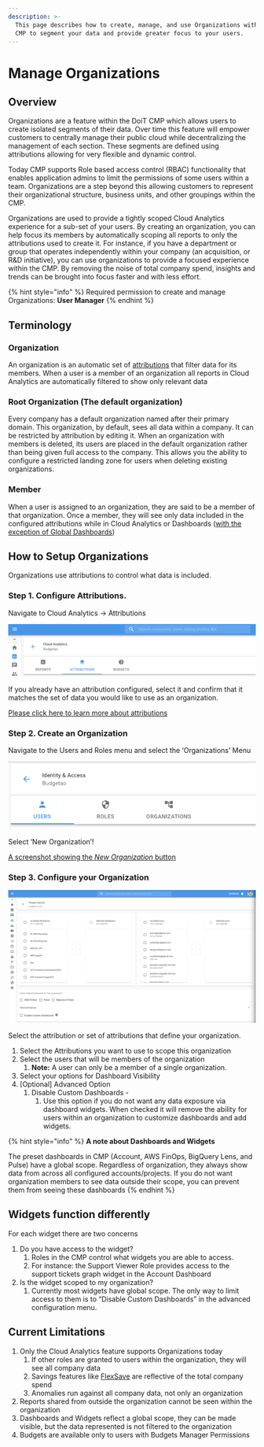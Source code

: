 ```yaml
---
description: >-
  This page describes how to create, manage, and use Organizations within the
  CMP to segment your data and provide greater focus to your users.
---
```


# Manage Organizations

## Overview‌ <a href="overview" id="overview"></a>

Organizations are a feature within the DoiT CMP which allows users to create isolated segments of their data. Over time this feature will empower customers to centrally manage their public cloud while decentralizing the management of each section. These segments are defined using attributions allowing for very flexible and dynamic control.‌

Today CMP supports Role based access control (RBAC) functionality that enables application admins to limit the permissions of some users within a team. Organizations are a step beyond this allowing customers to represent their organizational structure, business units, and other groupings within the CMP.‌

Organizations are used to provide a tightly scoped Cloud Analytics experience for a sub-set of your users. By creating an organization, you can help focus its members by automatically scoping all reports to only the attributions used to create it. For instance, if you have a department or group that operates independently within your company (an acquisition, or R\&D initiative), you can use organizations to provide a focused experience within the CMP. By removing the noise of total company spend, insights and trends can be brought into focus faster and with less effort.‌

{% hint style="info" %}
Required permission to create and manage Organizations: **User Manager**
{% endhint %}

## Terminology <a href="how-to-setup-organizations" id="how-to-setup-organizations"></a>

### Organization

An organization is an automatic set of [attributions](../cloud-analytics/attributing-cloud-spend.md) that filter data for its members. When a user is a member of an organization all reports in Cloud Analytics are automatically filtered to show only relevant data

### Root Organization (The default organization)

Every company has a default organization named after their primary domain. This organization, by default, sees all data within a company. It can be restricted by attribution by editing it. When an organization with members is deleted, its users are placed in the default organization rather than being given full access to the company. This allows you the ability to configure a restricted landing zone for users when deleting existing organizations.

### Member

When a user is assigned to an organization, they are said to be a member of that organization. Once a member, they will see only data included in the configured attributions while in Cloud Analytics or Dashboards ([with the exception of Global Dashboards](manage-organizations.md))

## How to Setup Organizations <a href="how-to-setup-organizations" id="how-to-setup-organizations"></a>

‌Organizations use attributions to control what data is included.‌

### Step 1. Configure Attributions.‌ <a href="step-1-configure-attributions" id="step-1-configure-attributions"></a>

Navigate to Cloud Analytics → Attributions

![A screenshot showing the Attributions tab](../.gitbook/assets/cloud-analytics-attributions.png)

If you already have an attribution configured, select it and confirm that it matches the set of data you would like to use as an organization.‌

​[Please click here to learn more about attributions](../cloud-analytics/attributing-cloud-spend.md#creating-an-attribution.png)‌

### Step 2. Create an Organization‌ <a href="step-2-create-an-organization" id="step-2-create-an-organization"></a>

Navigate to the Users and Roles menu and select the ‘Organizations’ Menu

![A screenshot showing the Organizations menu](../.gitbook/assets/organizations-menu.png)

Select ‘New Organization’!

[A screenshot showing the _New Organization_ button](https://github.com/doitintl/gitbook-cmp/blob/main/docs/.gitbook/assets/new-organization.png)‌

### Step 3. Configure your Organization <a href="step-3-configure-your-organization" id="step-3-configure-your-organization"></a>

![A screenshot showing the organization configuration screen](<../.gitbook/assets/organization-configuration-screen (1).png>)

Select the attribution or set of attributions that define your organization.

1. Select the Attributions you want to use to scope this organization
2. Select the users that will be members of the organization
   1. **Note:** A user can only be a member of a single organization.
3. Select your options for Dashboard Visibility
4. \[Optional] Advanced Option
   1. Disable Custom Dashboards -
      1. Use this option if you do not want any data exposure via dashboard widgets. When checked it will remove the ability for users within an organization to customize dashboards and add widgets.

{% hint style="info" %}
**A note about Dashboards and Widgets**

The preset dashboards in CMP (Account, AWS FinOps, BigQuery Lens, and Pulse) have a global scope. Regardless of organization, they always show data from across all configured accounts/projects. If you do not want organization members to see data outside their scope, you can prevent them from seeing these dashboards‌
{% endhint %}

## Widgets function differently‌ <a href="widgets-function-differently" id="widgets-function-differently"></a>

For each widget there are two concerns‌

1. Do you have access to the widget?
   1. Roles in the CMP control what widgets you are able to access.
   2. For instance: the Support Viewer Role provides access to the support tickets graph widget in the Account Dashboard
2. Is the widget scoped to my organization?
   1. Currently most widgets have global scope. The only way to limit access to them is to “Disable Custom Dashboards” in the advanced configuration menu.

## ‌Current Limitations

1. Only the Cloud Analytics feature supports Organizations today
   1. If other roles are granted to users within the organization, they will see all company data
   2. Savings features like [FlexSave](../flexsave-aws/overview.md) are reflective of the total company spend
   3. Anomalies run against all company data, not only an organization
2. Reports shared from outside the organization cannot be seen within the organization
3. Dashboards and Widgets reflect a global scope, they can be made visible, but the data represented is not filtered to the organization
4. Budgets are available only to users with Budgets Manager Permissions
